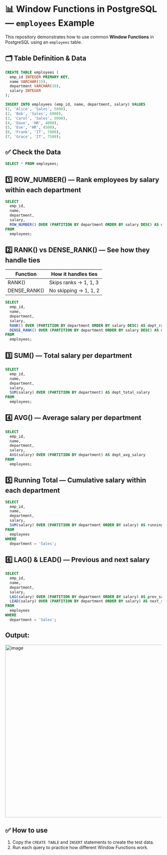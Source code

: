 
# 📊 Window Functions in PostgreSQL — `employees` Example

This repository demonstrates how to use common **Window Functions** in PostgreSQL using an `employees` table.

## 🗂️ Table Definition & Data

```sql
CREATE TABLE employees (
  emp_id INTEGER PRIMARY KEY,
  name VARCHAR(15),
  department VARCHAR(10),
  salary INTEGER
);

INSERT INTO employees (emp_id, name, department, salary) VALUES
(1, 'Alice', 'Sales', 5000),
(2, 'Bob', 'Sales', 6000),
(3, 'Carol', 'Sales', 5000),
(4, 'Dave', 'HR', 4000),
(5, 'Eve', 'HR', 4500),
(6, 'Frank', 'IT', 7000),
(7, 'Grace', 'IT', 7500);
```

## ✅ Check the Data

```sql
SELECT * FROM employees;
```

## 1️⃣ **ROW_NUMBER()** — Rank employees by salary within each department

```sql
SELECT 
  emp_id, 
  name, 
  department, 
  salary,
  ROW_NUMBER() OVER (PARTITION BY department ORDER BY salary DESC) AS dept_rank
FROM 
  employees;
```

## 2️⃣ **RANK() vs DENSE_RANK()** — See how they handle ties

| Function | How it handles ties |
| -------- | ------------------- |
| RANK() | Skips ranks → 1, 1, 3 |
| DENSE_RANK() | No skipping → 1, 1, 2 |

```sql
SELECT 
  emp_id, 
  name, 
  department, 
  salary,
  RANK() OVER (PARTITION BY department ORDER BY salary DESC) AS dept_rank,
  DENSE_RANK() OVER (PARTITION BY department ORDER BY salary DESC) AS dept_dense_rank
FROM 
  employees;
```

## 3️⃣ **SUM()** — Total salary per department

```sql
SELECT 
  emp_id, 
  name, 
  department, 
  salary,
  SUM(salary) OVER (PARTITION BY department) AS dept_total_salary
FROM 
  employees;
```

## 4️⃣ **AVG()** — Average salary per department

```sql
SELECT 
  emp_id, 
  name, 
  department, 
  salary,
  AVG(salary) OVER (PARTITION BY department) AS dept_avg_salary
FROM 
  employees;
```

## 5️⃣ **Running Total** — Cumulative salary within each department

```sql
SELECT 
  emp_id, 
  name, 
  department, 
  salary,
  SUM(salary) OVER (PARTITION BY department ORDER BY salary) AS running_salary
FROM 
  employees
WHERE 
  department = 'Sales';
```

## 6️⃣ **LAG() & LEAD()** — Previous and next salary

```sql
SELECT 
  emp_id, 
  name, 
  department, 
  salary,
  LAG(salary) OVER (PARTITION BY department ORDER BY salary) AS prev_salary,
  LEAD(salary) OVER (PARTITION BY department ORDER BY salary) AS next_salary
FROM 
  employees
WHERE 
  department = 'Sales';
```
## Output:

<img width="2358" height="556" alt="image" src="https://github.com/user-attachments/assets/3583e31a-dc32-46bb-836f-4bb6f7480da9" />

## ✅ **How to use**
1. Copy the `CREATE TABLE` and `INSERT` statements to create the test data.
2. Run each query to practice how different Window Functions work.
